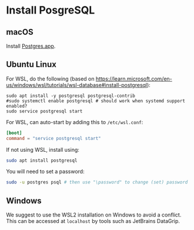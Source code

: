 # Install PosgreSQL

## macOS

Install [Postgres.app](https://postgresapp.com/).

## Ubuntu Linux

For WSL, do the following (based on https://learn.microsoft.com/en-us/windows/wsl/tutorials/wsl-database#install-postgresql):

```
sudo apt install -y postgresql postgresql-contrib
#sudo systemctl enable postgresql # should work when systemd support enabled?
sudo service postgresql start
```

For WSL, can auto-start by adding this to `/etc/wsl.conf`:
```conf
[boot]
command = "service postgresql start"
```

If not using WSL, install using:

```bash
sudo apt install postgresql
```

You will need to set a password:
```bash
sudo -u postgres psql # then use "\password" to change (set) password
```

## Windows

We suggest to use the WSL2 installation on Windows to avoid a conflict. This can be accessed at `localhost` by tools such as JetBrains DataGrip.